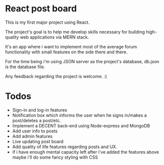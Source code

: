 # React post board
This is my first major project using React.

The project's goal is to help me develop skills necessary for building high-quality web applications via MERN stack.

It's an app where i want to implement most of the average forum functionality with small features on the side there and there.

For the time being i'm using JSON server as the project's database, db.json is the database file.

Any feedback regarding the project is welcome. :)

# Todos
* Sign-in and log-in features
* Notification box which informs the user when he signs in/makes a post/deletes a post/etc.
* Implement a DECENT back-end using Node-express and MongoDB
* Add user info to posts
* Add admin features
* Live updating post board
* Add quality of life features regarding posts and UX.
* if i have enough mental capacity left after i've added the features above maybe i'll do some fancy styling with CSS
